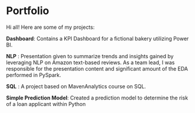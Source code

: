 # Portfolio

Hi all! Here are some of my projects:  

**Dashboard**: Contains a KPI Dashboard for a fictional bakery utilizing Power BI. 

**NLP** : Presentation given to summarize trends and insights gained by leveraging NLP on Amazon text-based reviews. As a team lead, I was responsible for the presentation content and significant amount of the EDA performed in PySpark.

**SQL** : A project based on  MavenAnalytics course on SQL. 

**Simple Prediction Model**: Created a prediction model to determine the risk of a loan applicant within Python


